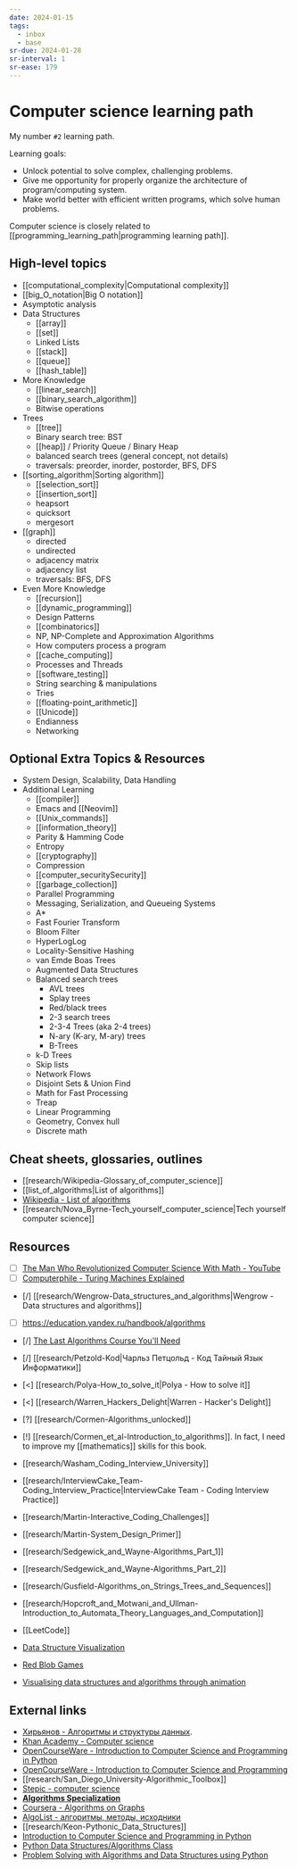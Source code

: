 ```yaml
---
date: 2024-01-15
tags:
  - inbox
  - base
sr-due: 2024-01-28
sr-interval: 1
sr-ease: 179
---
```

# Computer science learning path

My number `#2` learning path.

Learning goals:

- Unlock potential to solve complex, challenging problems.
- Give me opportunity for properly organize the architecture of
program/computing system.
- Make world better with efficient written programs, which solve human problems.

Computer science is closely related to
[[programming_learning_path|programming learning path]].

## High-level topics

- [[computational_complexity|Computational complexity]]
- [[big_O_notation|Big O notation]]
- Asymptotic analysis
- Data Structures
    - [[array]]
    - [[set]]
    - Linked Lists
    - [[stack]]
    - [[queue]]
    - [[hash_table]]
- More Knowledge
    - [[linear_search]]
    - [[binary_search_algorithm]]
    - Bitwise operations
- Trees
    - [[tree]]
    - Binary search tree: BST
    - [[heap]] / Priority Queue / Binary Heap
    - balanced search trees (general concept, not details)
    - traversals: preorder, inorder, postorder, BFS, DFS
- [[sorting_algorithm|Sorting algorithm]]
    - [[selection_sort]]
    - [[insertion_sort]]
    - heapsort
    - quicksort
    - mergesort
- [[graph]]
    - directed
    - undirected
    - adjacency matrix
    - adjacency list
    - traversals: BFS, DFS
- Even More Knowledge
    - [[recursion]]
    - [[dynamic_programming]]
    - Design Patterns
    - [[combinatorics]]
    - NP, NP-Complete and Approximation Algorithms
    - How computers process a program
    - [[cache_computing]]
    - Processes and Threads
    - [[software_testing]]
    - String searching & manipulations
    - Tries
    - [[floating-point_arithmetic]]
    - [[Unicode]]
    - Endianness
    - Networking

## Optional Extra Topics & Resources

- System Design, Scalability, Data Handling
- Additional Learning
    - [[compiler]]
    - Emacs and [[Neovim]]
    - [[Unix_commands]]
    - [[information_theory]]
    - Parity & Hamming Code
    - Entropy
    - [[cryptography]]
    - Compression
    - [[computer_securitySecurity]]
    - [[garbage_collection]]
    - Parallel Programming
    - Messaging, Serialization, and Queueing Systems
    - A*
    - Fast Fourier Transform
    - Bloom Filter
    - HyperLogLog
    - Locality-Sensitive Hashing
    - van Emde Boas Trees
    - Augmented Data Structures
    - Balanced search trees
        - AVL trees
        - Splay trees
        - Red/black trees
        - 2-3 search trees
        - 2-3-4 Trees (aka 2-4 trees)
        - N-ary (K-ary, M-ary) trees
        - B-Trees
    - k-D Trees
    - Skip lists
    - Network Flows
    - Disjoint Sets & Union Find
    - Math for Fast Processing
    - Treap
    - Linear Programming
    - Geometry, Convex hull
    - Discrete math

## Cheat sheets, glossaries, outlines

- [[research/Wikipedia-Glossary_of_computer_science]]
- [[list_of_algorithms|List of algorithms]]
- [Wikipedia - List of algorithms](https://en.wikipedia.org/wiki/List_of_algorithms)
- [[research/Nova_Byrne-Tech_yourself_computer_science|Tech yourself computer science]]

## Resources

- [ ] [The Man Who Revolutionized Computer Science With Math - YouTube](https://www.youtube.com/watch?v=rkZzg7Vowao)
- [ ] [Computerphile - Turing Machines Explained](https://www.youtube.com/watch?v=dNRDvLACg5Q)

- [/] [[research/Wengrow-Data_structures_and_algorithms|Wengrow - Data structures and algorithms]]
- [ ] https://education.yandex.ru/handbook/algorithms
- [/] [The Last Algorithms Course You'll Need](https://frontendmasters.com/courses/algorithms/)
- [/] [[research/Petzold-Kod|Чарльз Петцольд - Код Тайный Язык Информатики]]
- [<] [[research/Polya-How_to_solve_it|Polya - How to solve it]]
- [<] [[research/Warren_Hackers_Delight|Warren - Hacker's Delight]]
- [?] [[research/Cormen-Algorithms_unlocked]]
- [!] [[research/Cormen_et_al-Introduction_to_algorithms]]. In fact, I need to
improve my [[mathematics]] skills for this book.

- [[research/Washam_Coding_Interview_University]]
- [[research/InterviewCake_Team-Coding_Interview_Practice|InterviewCake Team - Coding Interview Practice]]
- [[research/Martin-Interactive_Coding_Challenges]]
- [[research/Martin-System_Design_Primer]]
- [[research/Sedgewick_and_Wayne-Algorithms_Part_1]]
- [[research/Sedgewick_and_Wayne-Algorithms_Part_2]]
- [[research/Gusfield-Algorithms_on_Strings_Trees_and_Sequences]]
- [[research/Hopcroft_and_Motwani_and_Ullman-Introduction_to_Automata_Theory_Languages_and_Computation]]

- [[LeetCode]]
- [Data Structure Visualization](https://www.cs.usfca.edu/~galles/visualization/Algorithms.html)
- [Red Blob Games](https://www.redblobgames.com/)
- [Visualising data structures and algorithms through animation](https://visualgo.net/en/sorting)

## External links

<!-- TODO: need to create own note. -->
- [Хирьянов - Алгоритмы и структуры данных](https://www.youtube.com/playlist?list=PLRDzFCPr95fL_5Xvnufpwj2uYZnZBBnsr).
- [Khan Academy - Computer science](https://www.khanacademy.org/computing/computer-science)
- [OpenCourseWare - Introduction to Computer Science and Programming in Python](https://ocw.mit.edu/courses/6-0001-introduction-to-computer-science-and-programming-in-python-fall-2016/)
- [OpenCourseWare - Introduction to Computer Science and Programming](https://ocw.mit.edu/courses/6-00sc-introduction-to-computer-science-and-programming-spring-2011/)
- [[research/San_Diego_University-Algorithmic_Toolbox]]
- [Stepic - computer science](https://stepik.org/lesson/28728/step/1?unit=9786)
- [**Algorithms Specialization**](https://www.coursera.org/specializations/algorithms)
- [Coursera - Algorithms on Graphs](https://www.coursera.org/learn/algorithms-on-graphs)
- [AlgoList - алгоритмы, методы, исходники](http://algolist.manual.ru/)
- [[research/Keon-Pythonic_Data_Structures]]
- [Introduction to Computer Science and Programming in Python](https://ocw.mit.edu/courses/6-0001-introduction-to-computer-science-and-programming-in-python-fall-2016/)
- [Python Data Structures/Algorithms Class](https://www.youtube.com/playlist?list=PLtbC5OfOR8aqA6CJwWTRUITgGpUy1Umr3)
- [Problem Solving with Algorithms and Data Structures using Python](https://runestone.academy/ns/books/published/pythonds/index.html)
